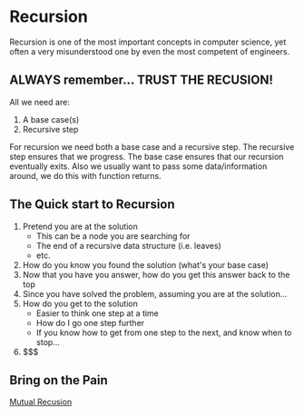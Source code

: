 # Recursion

Recursion is one of the most important concepts in computer science, yet often a very misunderstood one by even the most competent of engineers.

## ALWAYS remember... TRUST THE RECUSION!

All we need are:

1. A base case(s)
2. Recursive step

For recursion we need both a base case and a recursive step.  The recursive step ensures that we progress.  The base case ensures that our recursion eventually exits.  Also we usually want to pass some data/information around, we do this with function returns. 

## The Quick start to Recursion

1. Pretend you are at the solution
	* This can be a node you are searching for
	* The end of a recursive data structure (i.e. leaves)
	* etc.
2. How do you know you found the solution (what's your base case)
3. Now that you have you answer, how do you get this answer back to the top
4. Since you have solved the problem, assuming you are at the solution... 
5. How do you get to the solution
	* Easier to think one step at a time
	* How do I go one step further
	* If you know how to get from one step to the next, and know when to stop...
6. $$$


## Bring on the Pain

[Mutual Recusion](http://inst.eecs.berkeley.edu/~cs61a/sp12/labs/lab9/lab9.html)
